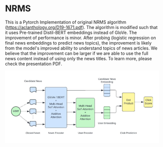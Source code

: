 # NRMS
This is a Pytorch Implementation of original NRMS algorithm (https://aclanthology.org/D19-1671.pdf). The algorithm is modified such that it uses Pre-trained Distil-BERT embeddings instead of GloVe. The improvement of performance is minor. After probing (logistic regression on final news embeddings to predict news topics), the improvement is likely from the model's improved ability to understand topics of news articles. We believe that the improvement can be larger if we are able to use the full news content instead of using only the news titles. To learn more, please check the presentation PDF.

![alt text](https://github.com/marktqh/NRMS/blob/BERT/project-nrms.png?raw=true)
